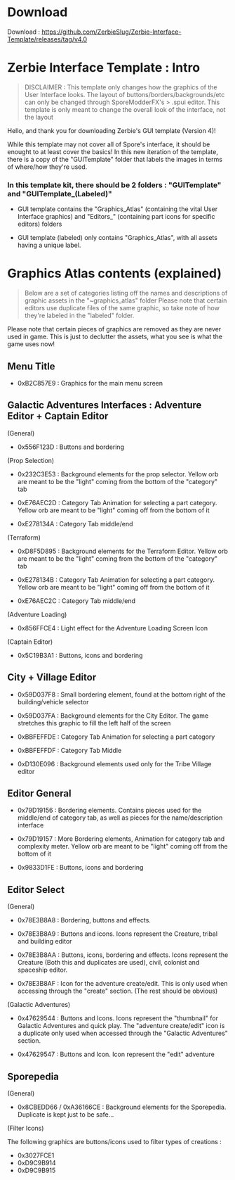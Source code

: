 # Download

Download : https://github.com/ZerbieSlug/Zerbie-Interface-Template/releases/tag/v4.0

# Zerbie Interface Template : Intro

> DISCLAIMER : This template only changes how the graphics of the User Interface looks. The layout of buttons/borders/backgrounds/etc can only be changed through SporeModderFX's > .spui editor. This template is only meant to change the overall look of the interface, not the layout

Hello, and thank you for downloading Zerbie's GUI template (Version 4)!

While this template may not cover all of Spore's interface, it should be enought to at least cover the basics!
In this new iteration of the template, there is a copy of the "GUITemplate" folder that labels the images in terms of where/how they're used.

### In this template kit, there should be 2 folders : "GUITemplate" and "GUITemplate_(Labeled)"

- GUI template contains the "Graphics_Atlas" (containing the vital User Interface graphics) and "Editors_" (containing part icons for specific editors) folders

- GUI template (labeled) only contains "Graphics_Atlas", with all assets having a unique label.

# Graphics Atlas contents (explained)

> Below are a set of categories listing off the names and descriptions of graphic assets in the "~graphics_atlas" folder
> Please note that certain editors use duplicate files of the same graphic, so take note of how they're labeled in the "labeled" folder.

Please note that certain pieces of graphics are removed as they are never used in game. This is just to declutter the assets, what you see is what the game uses now!

## Menu Title

- 0xB2C857E9 : Graphics for the main menu screen

## Galactic Adventures Interfaces : Adventure Editor + Captain Editor

(General)

- 0x556F123D : Buttons and bordering

(Prop Selection)

- 0x232C3E53 : Background elements for the prop selector. Yellow orb are meant to be the "light" coming from the bottom of the "category" tab

- 0xE76AEC2D : Category Tab Animation for selecting a part category. Yellow orb are meant to be "light" coming off from the bottom of it

- 0xE278134A : Category Tab middle/end

(Terraform)

- 0xD8F5D895 : Background elements for the Terraform Editor. Yellow orb are meant to be the "light" coming from the bottom of the "category" tab

- 0xE278134B : Category Tab Animation for selecting a part category. Yellow orb are meant to be "light" coming off from the bottom of it

- 0xE76AEC2C : Category Tab middle/end

(Adventure Loading)
- 0x856FFCE4 : Light effect for the Adventure Loading Screen Icon

(Captain Editor)
- 0x5C19B3A1 : Buttons, icons and bordering

## City + Village Editor

- 0x59D037F8 : Small bordering element, found at the bottom right of the building/vehicle selector

- 0x59D037FA : Background elements for the City Editor. The game stretches this graphic to fill the left half of the screen

- 0xBBFEFFDE : Category Tab Animation for selecting a part category

- 0xBBFEFFDF : Category Tab Middle

- 0xD130E096 : Background elements used only for the Tribe Village editor

## Editor General

- 0x79D19156 : Bordering elements. Contains pieces used for the middle/end of category tab, as well as pieces for the name/description interface

- 0x79D19157 : More Bordering elements, Animation for category tab and complexity meter. Yellow orb are meant to be "light" coming off from the bottom of it

- 0x9833D1FE : Buttons, icons and bordering

## Editor Select

(General)

- 0x78E3B8A8 : Bordering, buttons and effects.

- 0x78E3B8A9 : Buttons and icons. Icons represent the Creature, tribal and building editor

- 0x78E3B8AA : Buttons, icons, bordering and effects. Icons represent the Creature (Both this and duplicates are used), civil, colonist and spaceship editor.

- 0x78E3B8AF : Icon for the adventure create/edit. This is only used when accessing through the "create" section.
(The rest should be obvious)

(Galactic Adventures)

- 0x47629544 : Buttons and Icons. Icons represent the "thumbnail" for Galactic Adventures and quick play. The "adventure create/edit" icon is a duplicate only used when accessed through the "Galactic Adventures" section.

- 0x47629547 : Buttons and Icon. Icon represent the "edit" adventure

## Sporepedia

(General)

- 0x8CBEDD66 / 0xA36166CE : Background elements for the Sporepedia. Duplicate is kept just to be safe...

(Filter Icons)

The following graphics are buttons/icons used to filter types of creations :

- 0x3027FCE1
- 0xD9C9B914
- 0xD9C9B915




